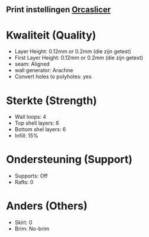 ## Print instellingen [Orcaslicer](https://www.orcaslicer.com/)

# Kwaliteit (Quality)
- Layer Height: 0.12mm or 0.2mm (die zijn getest)
- First Layer Height: 0.12mm or 0.2mm (die zijn getest)
- seam: Aligned
- wall generator: Arachne
- Convert holes to polyholes: yes

# Sterkte (Strength)
- Wall loops: 4
- Top shell layers: 6
- Bottom shel layers: 6
- Infill: 15%

# Ondersteuning (Support)
- Supports: Off
- Rafts: 0

# Anders (Others)
- Skirt: 0
- Brim: No-brim

